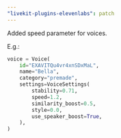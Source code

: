 ```yaml
---
"livekit-plugins-elevenlabs": patch
---
```


Added speed parameter for voices.

E.g.:

```python
voice = Voice(
    id="EXAVITQu4vr4xnSDxMaL",
    name="Bella",
    category="premade",
    settings=VoiceSettings(
        stability=0.71,
        speed=1.2,
        similarity_boost=0.5,
        style=0.0,
        use_speaker_boost=True,
    ),
)

```
